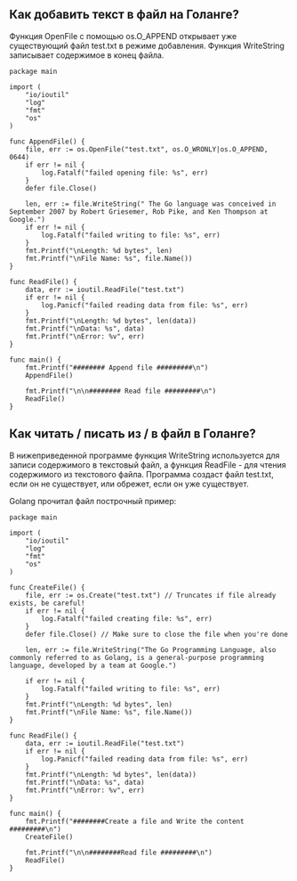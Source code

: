 ## Как добавить текст в файл на Голанге?
Функция OpenFile с помощью os.O_APPEND открывает уже существующий файл test.txt в режиме добавления. Функция WriteString записывает содержимое в конец файла.
```golang
package main
 
import (
    "io/ioutil"
    "log"
    "fmt"
    "os"
)
 
func AppendFile() {     
    file, err := os.OpenFile("test.txt", os.O_WRONLY|os.O_APPEND, 0644)
    if err != nil {
        log.Fatalf("failed opening file: %s", err)
    }
    defer file.Close()
 
    len, err := file.WriteString(" The Go language was conceived in September 2007 by Robert Griesemer, Rob Pike, and Ken Thompson at Google.")
    if err != nil {
        log.Fatalf("failed writing to file: %s", err)
    }
    fmt.Printf("\nLength: %d bytes", len)
    fmt.Printf("\nFile Name: %s", file.Name())
}
 
func ReadFile() {
    data, err := ioutil.ReadFile("test.txt")
    if err != nil {
        log.Panicf("failed reading data from file: %s", err)
    }
    fmt.Printf("\nLength: %d bytes", len(data))
    fmt.Printf("\nData: %s", data)
    fmt.Printf("\nError: %v", err)
}
 
func main() {
    fmt.Printf("######## Append file #########\n")
    AppendFile()
     
    fmt.Printf("\n\n######## Read file #########\n")
    ReadFile()
}
```


## Как читать / писать из / в файл в Голанге?
В нижеприведенной программе функция WriteString используется для записи содержимого в текстовый файл, а функция ReadFile - для чтения содержимого из текстового файла. Программа создаст файл test.txt, если он не существует, или обрежет, если он уже существует.

Golang прочитал файл построчный пример:

```golang
package main
 
import (
    "io/ioutil"
    "log"
    "fmt"
    "os"
)
 
func CreateFile() {
    file, err := os.Create("test.txt") // Truncates if file already exists, be careful!
    if err != nil {
        log.Fatalf("failed creating file: %s", err)
    }
    defer file.Close() // Make sure to close the file when you're done
 
    len, err := file.WriteString("The Go Programming Language, also commonly referred to as Golang, is a general-purpose programming language, developed by a team at Google.")
 
    if err != nil {
        log.Fatalf("failed writing to file: %s", err)
    }
    fmt.Printf("\nLength: %d bytes", len)
    fmt.Printf("\nFile Name: %s", file.Name())
}
 
func ReadFile() {
    data, err := ioutil.ReadFile("test.txt")
    if err != nil {
        log.Panicf("failed reading data from file: %s", err)
    }
    fmt.Printf("\nLength: %d bytes", len(data))
    fmt.Printf("\nData: %s", data)
    fmt.Printf("\nError: %v", err)
}
 
func main() {
    fmt.Printf("########Create a file and Write the content #########\n")
    CreateFile()
     
    fmt.Printf("\n\n########Read file #########\n")
    ReadFile()
}
```
